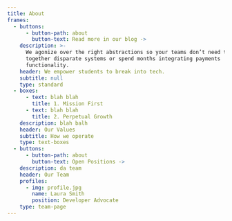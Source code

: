 ```yaml
---
title: About
frames:
  - buttons:
      - button-path: about
        button-text: Read more in our blog ->
    description: >-
      We agonize over the right abstractions so your teams don’t need to stitch
      together disparate systems or spend months integrating payments
      functionality.
    header: We empower students to break into tech.
    subtitle: null
    type: standard
  - boxes:
      - text: blah blah
        title: 1. Mission First
      - text: blah blah
        title: 2. Perpetual Growth
    description: blah balh
    header: Our Values
    subtitle: How we operate
    type: text-boxes
  - buttons:
      - button-path: about
        button-text: Open Positions ->
    description: da team
    header: Our Team
    profiles:
      - img: profile.jpg
        name: Laura Smith
        position: Developer Advocate
    type: team-page
---
```


